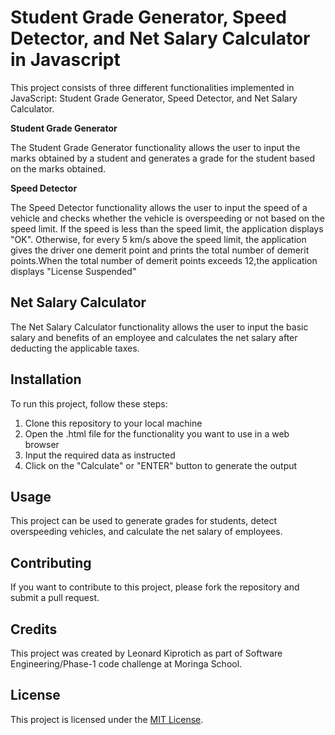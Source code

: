 # Student Grade Generator, Speed Detector, and Net Salary Calculator in Javascript

<p>This project consists of three different functionalities implemented in JavaScript: Student Grade Generator, Speed Detector, and Net Salary Calculator.</p>

**Student Grade Generator**
<p>The Student Grade Generator functionality allows the user to input the marks obtained by a student and generates a grade for the student based on the marks obtained.</p>

**Speed Detector**
<p>The Speed Detector functionality allows the user to input the speed of a vehicle and checks whether the vehicle is overspeeding or not based on the speed limit. If the speed is less than the speed limit, the application displays "OK". Otherwise, for every 5 km/s above the speed limit, the application gives the driver one demerit point and prints the total number of demerit points.When the total number of demerit points exceeds 12,the application displays "License Suspended"</p>

<h2>Net Salary Calculator</h2>
<p>The Net Salary Calculator functionality allows the user to input the basic salary and benefits of an employee and calculates the net salary after deducting the applicable taxes.</p>

<h2>Installation</h2>
<p>To run this project, follow these steps: </p>
<ol>
<li>Clone this repository to your local machine</li> 
<li>Open the .html file for the functionality you want to use in a web browser</li>
<li>Input the required data as instructed</li>
<li>Click on the "Calculate" or "ENTER" button to generate the output</li>
</ol>

<h2>Usage</h2>
<p>This project can be used to generate grades for students, detect overspeeding vehicles, and calculate the net salary of employees.</p>

<h2>Contributing</h2>
<p>If you want to contribute to this project, please fork the repository and submit a pull request.</p>

<h2>Credits</h2>
<p>This project was created by Leonard Kiprotich as part of Software Engineering/Phase-1 code challenge at Moringa School.</p>

<h2>License</h2>
<p>This project is licensed under the <ins>MIT License</ins>.</p>





